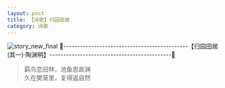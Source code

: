 ```yaml
---
layout: post
title: 【诗歌】归园田居
category: 诗歌
---
```

![story_new_final](http://sfwz6si9l.hd-bkt.clouddn.com/img/story_new_final_0322.png)
🍑---------------------------------------------【归园田居(其一)·陶渊明】--------------------------------------------🍑
>羁鸟恋旧林，池鱼思故渊<br/>
>久在樊笼里，复得返自然<br/>


